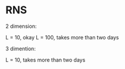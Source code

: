 # RNS

2 dimension:

L = 10, okay
L = 100, takes more than two days

3 dimention:

L = 10, takes more than two days
